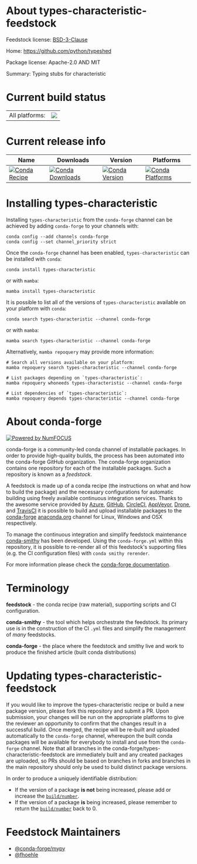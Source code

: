 About types-characteristic-feedstock
====================================

Feedstock license: [BSD-3-Clause](https://github.com/conda-forge/types-characteristic-feedstock/blob/main/LICENSE.txt)

Home: https://github.com/python/typeshed

Package license: Apache-2.0 AND MIT

Summary: Typing stubs for characteristic

Current build status
====================


<table><tr><td>All platforms:</td>
    <td>
      <a href="https://dev.azure.com/conda-forge/feedstock-builds/_build/latest?definitionId=13127&branchName=main">
        <img src="https://dev.azure.com/conda-forge/feedstock-builds/_apis/build/status/types-characteristic-feedstock?branchName=main">
      </a>
    </td>
  </tr>
</table>

Current release info
====================

| Name | Downloads | Version | Platforms |
| --- | --- | --- | --- |
| [![Conda Recipe](https://img.shields.io/badge/recipe-types--characteristic-green.svg)](https://anaconda.org/conda-forge/types-characteristic) | [![Conda Downloads](https://img.shields.io/conda/dn/conda-forge/types-characteristic.svg)](https://anaconda.org/conda-forge/types-characteristic) | [![Conda Version](https://img.shields.io/conda/vn/conda-forge/types-characteristic.svg)](https://anaconda.org/conda-forge/types-characteristic) | [![Conda Platforms](https://img.shields.io/conda/pn/conda-forge/types-characteristic.svg)](https://anaconda.org/conda-forge/types-characteristic) |

Installing types-characteristic
===============================

Installing `types-characteristic` from the `conda-forge` channel can be achieved by adding `conda-forge` to your channels with:

```
conda config --add channels conda-forge
conda config --set channel_priority strict
```

Once the `conda-forge` channel has been enabled, `types-characteristic` can be installed with `conda`:

```
conda install types-characteristic
```

or with `mamba`:

```
mamba install types-characteristic
```

It is possible to list all of the versions of `types-characteristic` available on your platform with `conda`:

```
conda search types-characteristic --channel conda-forge
```

or with `mamba`:

```
mamba search types-characteristic --channel conda-forge
```

Alternatively, `mamba repoquery` may provide more information:

```
# Search all versions available on your platform:
mamba repoquery search types-characteristic --channel conda-forge

# List packages depending on `types-characteristic`:
mamba repoquery whoneeds types-characteristic --channel conda-forge

# List dependencies of `types-characteristic`:
mamba repoquery depends types-characteristic --channel conda-forge
```


About conda-forge
=================

[![Powered by
NumFOCUS](https://img.shields.io/badge/powered%20by-NumFOCUS-orange.svg?style=flat&colorA=E1523D&colorB=007D8A)](https://numfocus.org)

conda-forge is a community-led conda channel of installable packages.
In order to provide high-quality builds, the process has been automated into the
conda-forge GitHub organization. The conda-forge organization contains one repository
for each of the installable packages. Such a repository is known as a *feedstock*.

A feedstock is made up of a conda recipe (the instructions on what and how to build
the package) and the necessary configurations for automatic building using freely
available continuous integration services. Thanks to the awesome service provided by
[Azure](https://azure.microsoft.com/en-us/services/devops/), [GitHub](https://github.com/),
[CircleCI](https://circleci.com/), [AppVeyor](https://www.appveyor.com/),
[Drone](https://cloud.drone.io/welcome), and [TravisCI](https://travis-ci.com/)
it is possible to build and upload installable packages to the
[conda-forge](https://anaconda.org/conda-forge) [anaconda.org](https://anaconda.org/)
channel for Linux, Windows and OSX respectively.

To manage the continuous integration and simplify feedstock maintenance
[conda-smithy](https://github.com/conda-forge/conda-smithy) has been developed.
Using the ``conda-forge.yml`` within this repository, it is possible to re-render all of
this feedstock's supporting files (e.g. the CI configuration files) with ``conda smithy rerender``.

For more information please check the [conda-forge documentation](https://conda-forge.org/docs/).

Terminology
===========

**feedstock** - the conda recipe (raw material), supporting scripts and CI configuration.

**conda-smithy** - the tool which helps orchestrate the feedstock.
                   Its primary use is in the construction of the CI ``.yml`` files
                   and simplify the management of *many* feedstocks.

**conda-forge** - the place where the feedstock and smithy live and work to
                  produce the finished article (built conda distributions)


Updating types-characteristic-feedstock
=======================================

If you would like to improve the types-characteristic recipe or build a new
package version, please fork this repository and submit a PR. Upon submission,
your changes will be run on the appropriate platforms to give the reviewer an
opportunity to confirm that the changes result in a successful build. Once
merged, the recipe will be re-built and uploaded automatically to the
`conda-forge` channel, whereupon the built conda packages will be available for
everybody to install and use from the `conda-forge` channel.
Note that all branches in the conda-forge/types-characteristic-feedstock are
immediately built and any created packages are uploaded, so PRs should be based
on branches in forks and branches in the main repository should only be used to
build distinct package versions.

In order to produce a uniquely identifiable distribution:
 * If the version of a package **is not** being increased, please add or increase
   the [``build/number``](https://docs.conda.io/projects/conda-build/en/latest/resources/define-metadata.html#build-number-and-string).
 * If the version of a package **is** being increased, please remember to return
   the [``build/number``](https://docs.conda.io/projects/conda-build/en/latest/resources/define-metadata.html#build-number-and-string)
   back to 0.

Feedstock Maintainers
=====================

* [@conda-forge/mypy](https://github.com/orgs/conda-forge/teams/mypy/)
* [@fhoehle](https://github.com/fhoehle/)

